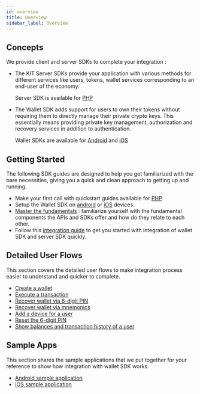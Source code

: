 ```yaml
---
id: overview
title: Overview
sidebar_label: Overview
---
```


## Concepts
We provide client and server SDKs to complete your integration :

* The KIT Server SDKs provide your application with various methods for different services like users, tokens, wallet services corresponding to an end-user of the economy. 

	Server SDK is available for  [PHP](https://github.com/ostdotcom/ost-sdk-php) 

* The Wallet SDK adds support for users to own their tokens without requiring them to directly manage their private crypto keys. This essentially means providing private key management, authorization and recovery services in addition to authentication.
	
	Wallet SDKs are available for [Android](https://github.com/ostdotcom/ost-client-android-sdk) and [iOS](https://github.com/ostdotcom/ost-client-ios-sdk)

## Getting Started
The following SDK guides are designed to help you get familiarized with the bare necessities, giving you a quick and clean approach to getting up and running.

* Make your first call with quickstart guides available for [PHP](/kit/docs/sdk/getting_started/server_sdk_quickstart_guide/php/)
* Setup the Wallet SDK on [android](/kit/docs/sdk/getting_started/wallet_sdk_setup/android/) or [iOS](/kit/docs/sdk/getting_started/wallet_sdk_setup/iOS/) devices.
* [Master the fundamentals](/kit/docs/wallet/fundamentals/) : familiarize yourself with the fundamental components the APIs and SDKs offer and how do they relate to each other.
* Follow this [integration guide](/kit/docs/sdk/getting_started/integration/integration_guide/) to get you started with integration of wallet SDK and server SDK quickly.


## Detailed User Flows
This section covers the detailed user flows to make integration process easier to understand and quicker to complete.

* [Create a wallet]()
* [Execute a transaction]()
* [Recover wallet via 6-digit PIN]()
* [Recover wallet via mnemonics]() 
* [Add a device for a user]()
* [Reset the 6-digit PIN]()
* [Show balances and transaction history of a user]() 

## Sample Apps
This section shares the sample applications that we put together for your reference to show how integration with wallet SDK works.

* [Android sample application](https://github.com/ostdotcom/ost-client-android-sdk/tree/develop/app)
* [iOS sample application](https://github.com/ostdotcom/ost-client-ios-sdk/tree/develop/Demo-App)
                       
                       
                     
